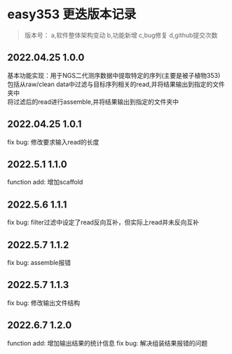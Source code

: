 # easy353 更迭版本记录 
> 版本号： a,软件整体架构变动 b,功能新增 c,bug修复 d,github提交次数
## 2022.04.25 1.0.0
基本功能实现：用于NGS二代测序数据中提取特定的序列(主要是被子植物353) \
    包括从raw/clean data中过滤与目标序列相关的read,并将结果输出到指定的文件夹中 \
    将过滤后的read进行assemble,并将结果输出到指定的文件夹中

## 2022.04.25 1.0.1
fix bug:  修改要求输入read的长度

## 2022.5.1 1.1.0
function add: 增加scaffold

## 2022.5.6 1.1.1
fix bug: filter过滤中设定了read反向互补，但实际上read并未反向互补

## 2022.5.7 1.1.2
fix bug: assemble报错

## 2022.5.7 1.1.3
fix bug: 修改输出文件结构

## 2022.6.7 1.2.0
function add: 增加输出结果的统计信息
fix bug: 解决组装结果报错的问题
